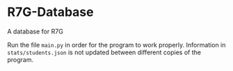 # R7G-Database
A database for R7G

Run the file `main.py` in order for the program to work properly. Information in `stats/students.json` is not updated between different copies of the program.